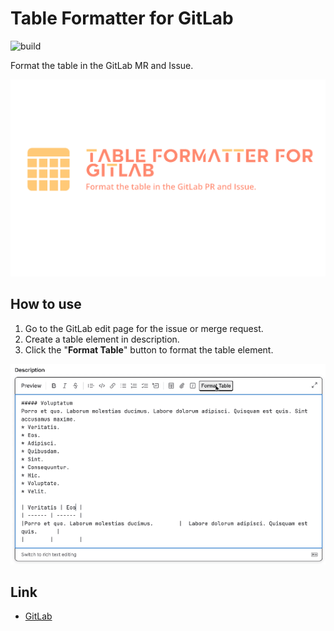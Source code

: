 # Table Formatter for GitLab

![build](https://github.com/ryohidaka/table-formatter-for-gitlab/workflows/Build/badge.svg)

Format the table in the GitLab MR and Issue.

![Brand Image](./assets/images/brand.png)

## How to use

1. Go to the GitLab edit page for the issue or merge request.
1. Create a table element in description.
1. Click the "**Format Table**" button to format the table element.

![How to use](./assets/images/sample.gif)

## Link

- [GitLab](https://about.gitlab.com/)
